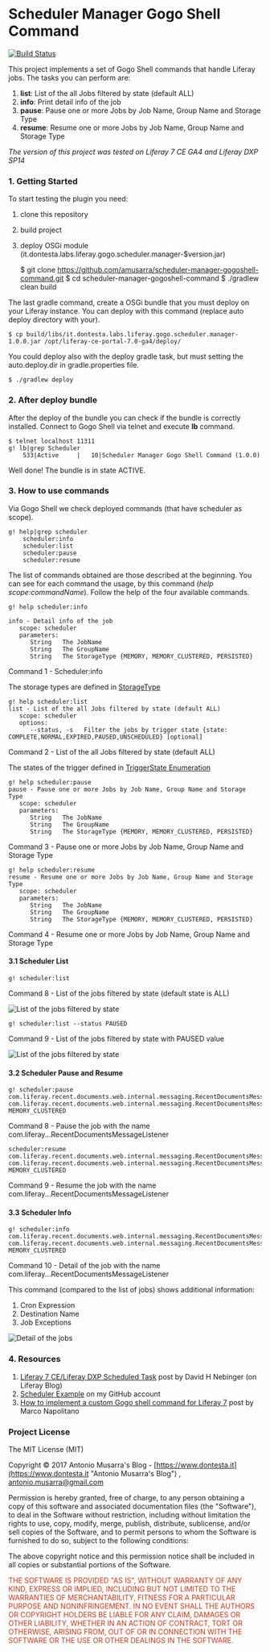 # Scheduler Manager Gogo Shell Command

[![Build Status](https://travis-ci.org/amusarra/scheduler-manager-gogoshell-command.svg?branch=master)](https://travis-ci.org/amusarra/scheduler-manager-gogoshell-command)

This project implements a set of Gogo Shell commands that handle Liferay jobs. The tasks you can perform are:

1.  **list**: List of the all Jobs filtered by state (default ALL)
2.  **info**: Print detail info of the job
3.	**pause**: Pause one or more Jobs by Job Name, Group Name and Storage Type
4.	**resume**: Resume one or more Jobs by Job Name, Group Name and Storage Type

_The version of this project was tested on Liferay 7 CE GA4 and Liferay DXP SP14_

### 1. Getting Started
To start testing the plugin you need:


1.  clone this repository
2.  build project
3.	deploy OSGi module (it.dontesta.labs.liferay.gogo.scheduler.manager-$version.jar)

	$ git clone https://github.com/amusarra/scheduler-manager-gogoshell-command.git
	$ cd scheduler-manager-gogoshell-command
	$ ./gradlew clean build

The last gradle command, create a OSGi bundle that you must deploy on your Liferay instance. You can deploy with this command (replace auto deploy directory with your).


	$ cp build/libs/it.dontesta.labs.liferay.gogo.scheduler.manager-1.0.0.jar /opt/liferay-ce-portal-7.0-ga4/deploy/

You could deploy also with the deploy gradle task, but must setting the auto.deploy.dir in gradle.properties file.

	$ ./gradlew deploy

### 2. After deploy bundle
After the deploy of the bundle you can check if the bundle is correctly installed. Connect to Gogo Shell via telnet  and execute **lb** command.

	$ telnet localhost 11311
	g! lb|grep Scheduler
		533|Active     |   10|Scheduler Manager Gogo Shell Command (1.0.0)

Well done! The bundle is in state ACTIVE.


### 3. How to use commands
Via Gogo Shell we check deployed commands (that have scheduler as scope).


	g! help|grep scheduler
		scheduler:info
		scheduler:list
		scheduler:pause
		scheduler:resume
The list of commands obtained are those described at the beginning. You can see for each command the usage, by this command (_help scope:commandName_). Follow the help of the four available commands.

	g! help scheduler:info
	
	info - Detail info of the job
	   scope: scheduler
	   parameters:
	      String   The JobName
	      String   The GroupName
	      String   The StorageType {MEMORY, MEMORY_CLUSTERED, PERSISTED}

Command 1 - Scheduler:info

The storage types are defined in [StorageType](https://github.com/liferay/liferay-portal/blob/master/portal-kernel/src/com/liferay/portal/kernel/scheduler/StorageType.java "StorageType Enumeration")   

	g! help scheduler:list
	list - List of the all Jobs filtered by state (default ALL)
	   scope: scheduler
	   options:
	      --status, -s   Filter the jobs by trigger state {state: COMPLETE,NORMAL,EXPIRED,PAUSED,UNSCHEDULED} [optional]

Command 2 - List of the all Jobs filtered by state (default ALL) 

The states of the trigger defined in [TriggerState Enumeration](https://github.com/liferay/liferay-portal/blob/master/portal-kernel/src/com/liferay/portal/kernel/scheduler/TriggerState.java "TriggerState Enumeration") 

	g! help scheduler:pause
	pause - Pause one or more Jobs by Job Name, Group Name and Storage Type
	   scope: scheduler
	   parameters:
	      String   The JobName
	      String   The GroupName
	      String   The StorageType {MEMORY, MEMORY_CLUSTERED, PERSISTED}

Command 3 - Pause one or more Jobs by Job Name, Group Name and Storage Type 

	g! help scheduler:resume
	resume - Resume one or more Jobs by Job Name, Group Name and Storage Type
	   scope: scheduler
	   parameters:
	      String   The JobName
	      String   The GroupName
	      String   The StorageType {MEMORY, MEMORY_CLUSTERED, PERSISTED}
Command 4 - Resume one or more Jobs by Job Name, Group Name and Storage Type 


#### 3.1 Scheduler List


	g! scheduler:list

Command 8 - List of the jobs filtered by state (default state is ALL)

![List of the jobs filtered by state](https://www.dontesta.it/wp-content/uploads/2017/07/scheduler-manager-gogoshell-command-list-all.png "List of the jobs filtered by state") 


	g! scheduler:list --status PAUSED
Command 9 - List of the jobs filtered by state with PAUSED value 

![List of the jobs filtered by state](https://www.dontesta.it/wp-content/uploads/2017/07/scheduler-manager-gogoshell-command-list-paused.png "List of the jobs filtered by state") 


#### 3.2 Scheduler Pause and Resume

	g! scheduler:pause com.liferay.recent.documents.web.internal.messaging.RecentDocumentsMessageListener com.liferay.recent.documents.web.internal.messaging.RecentDocumentsMessageListener MEMORY_CLUSTERED
Command 8 - Pause the job with the name com.liferay...RecentDocumentsMessageListener

	scheduler:resume com.liferay.recent.documents.web.internal.messaging.RecentDocumentsMessageListener com.liferay.recent.documents.web.internal.messaging.RecentDocumentsMessageListener MEMORY_CLUSTERED

Command 9 - Resume the job with the name com.liferay...RecentDocumentsMessageListener

#### 3.3 Scheduler Info


	g! scheduler:info com.liferay.recent.documents.web.internal.messaging.RecentDocumentsMessageListener com.liferay.recent.documents.web.internal.messaging.RecentDocumentsMessageListener MEMORY_CLUSTERED
Command 10 - Detail of the job with the name com.liferay...RecentDocumentsMessageListener

This command (compared to the list of jobs) shows additional information:

1.  Cron Expression
2.  Destination Name
3.	Job Exceptions

![Detail of the jobs](https://www.dontesta.it/wp-content/uploads/2017/07/scheduler-manager-gogoshell-command-info.png "Detail of the jobs") 


### 4. Resources

1.  [Liferay 7 CE/Liferay DXP Scheduled Task](https://web.liferay.com/it/web/user.26526/blog/-/blogs/liferay-7-ce-liferay-dxp-scheduled-tasks "Liferay 7 CE/Liferay DXP Scheduled Tasks") post by David H Nebinger (on Liferay Blog)
2.  [Scheduler Example](https://github.com/amusarra/liferay-italia-bo-usergroup/tree/master/modules/application-configuration/scheduler-app "Scheduler Example") on my GitHub account
3.	[How to implement a custom Gogo shell command for Liferay 7](http://www.marconapolitano.it/en/liferay/86-how-to-implement-a-custom-gogo-shell-command-for-liferay-7.html "How to implement a custom Gogo shell command for Liferay 7") post by Marco Napolitano

	      
### Project License
The MIT License (MIT)

Copyright &copy; 2017 Antonio Musarra's Blog - [https://www.dontesta.it](https://www.dontesta.it "Antonio Musarra's Blog") , [antonio.musarra@gmail.com](mailto:antonio.musarra@gmail.com "Antonio Musarra Email") 

Permission is hereby granted, free of charge, to any person obtaining a copy
of this software and associated documentation files (the "Software"), to deal
in the Software without restriction, including without limitation the rights
to use, copy, modify, merge, publish, distribute, sublicense, and/or sell
copies of the Software, and to permit persons to whom the Software is
furnished to do so, subject to the following conditions:

The above copyright notice and this permission notice shall be included in all
copies or substantial portions of the Software.

<span style="color:#D83410">
	THE SOFTWARE IS PROVIDED "AS IS", WITHOUT WARRANTY OF ANY KIND, EXPRESS OR
	IMPLIED, INCLUDING BUT NOT LIMITED TO THE WARRANTIES OF MERCHANTABILITY,
	FITNESS FOR A PARTICULAR PURPOSE AND NONINFRINGEMENT. IN NO EVENT SHALL THE
	AUTHORS OR COPYRIGHT HOLDERS BE LIABLE FOR ANY CLAIM, DAMAGES OR OTHER
	LIABILITY, WHETHER IN AN ACTION OF CONTRACT, TORT OR OTHERWISE, ARISING FROM,
	OUT OF OR IN CONNECTION WITH THE SOFTWARE OR THE USE OR OTHER DEALINGS IN THE
	SOFTWARE.
<span>